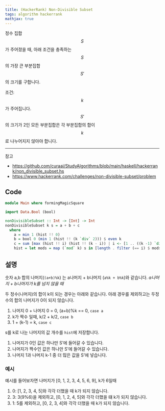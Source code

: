 ```yaml
---
title: (HackerRank) Non-Divisible Subset
tags: algorithm hackerrank
mathjax: true
---
```


  정수 집합 $$S$$가 주어졌을 때, 아래 조건을 충족하는 $$S$$의 가장 큰 부분집합 $$S'$$의 크기를 구합니다.

  조건: $$k$$가 주어집니다. $$S'$$의 크기가 2인 모든 부분집합은 각 부분집합의 합이 $$k$$로 나누어지지 않아야 합니다. 

<!--more-->

---

참고 

- <https://github.com/curaai/StudyAlgorithms/blob/main/haskell/hackerrank/non_divisible_subset.hs>
- <https://www.hackerrank.com/challenges/non-divisible-subset/problem>

## Code

```haskell
module Main where formingMagicSquare

import Data.Bool (bool)

nonDivisibleSubset :: Int -> [Int] -> Int
nonDivisibleSubset k s = a + b + c
  where
    a = min 1 (hist !! 0)
    b = bool 0 (min 1 (hist !! (k `div` 2))) $ even k
    c = sum [max (hist !! i) (hist !! (k - i)) | i <- [1 .. ((k -1) `div` 2)]]
    hist = let mods = map (`mod` k) s in [length . filter (== i) $ mods | i <- [0 .. (k -1)]]
```

## 설명

 숫자 a,b 합의 나머지(`(a+b)%k`) 는 a나머지 + b나머지 (`a%k + b%k`)와 같습니다. *a나머지 + b나머지가 k를 넘지 않을 때*

 두 정수(나머지)의 합이 k이 되는 경우는 아래와 같습니다. 아래 경우를 제외하고는 두정수의 합의 나머지가 0이 되지 않습니다. 

1. 나머지 0 + 나머지 0 = 0, (a+b)%k == 0, `case a` 
2. k가 짝수 일때, k/2 + k/2, `case b` 
3. 1 + (k-1) = k, `case c`

s를 k로 나눈 나머지의 값 개수를 `hist`에 저장합니다.

1. 나머지가 0인 값은 하나만 S’에 들어갈 수 있습니다. 
2. 나머지가 짝수인 값은 하나만 S’에 들어갈 수 있습니다.
3. 나머지 1과 나머지 k-1 중 더 많은 값을 S’에 넣습니다.

### 예시

예시를 들어보자면 나머지가 [0, 1, 2, 3, 4, 5, 6, 9], k가 6일때

1. 0: [1, 2, 3, 4, 5]와 각각 더했을 때 k가 되지 않습니다. 
2. 3: 3(9%6)을 제외하고, [0, 1, 2, 4, 5]와 각각 더했을 떄 k가 되지 않습니다. 
3. 1: 5를 제외하고, [0, 2, 3, 4]와 각각 더했을 때 k가 되지 않습니다.